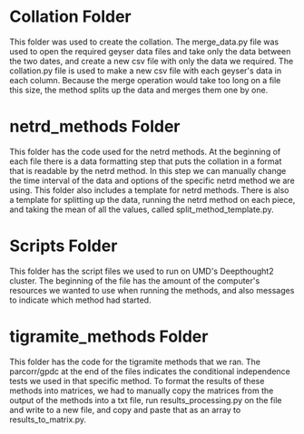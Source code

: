 # Collation Folder
This folder was used to create the collation. The merge_data.py file was used to open the required geyser data files and take only the data between the two dates, and create a new csv file with only the data we required. The collation.py file is used to make a new csv file with each geyser's data in each column. Because the merge operation would take too long on a file this size, the method splits up the data and merges them one by one.

# netrd_methods Folder
This folder has the code used for the netrd methods. At the beginning of each file there is a data formatting step that puts the collation in a format that is readable by the netrd method. In this step we can manually change the time interval of the data and options of the specific netrd method we are using. This folder also includes a template for netrd methods. There is also a template for splitting up the data, running the netrd method on each piece, and taking the mean of all the values, called split_method_template.py.

# Scripts Folder
This folder has the script files we used to run on UMD's Deepthought2 cluster. The beginning of the file has the amount of the computer's resources we wanted to use when running the methods, and also messages to indicate which method had started.

# tigramite_methods Folder
This folder has the code for the tigramite methods that we ran. The parcorr/gpdc at the end of the files indicates the conditional independence tests we used in that specific method. To format the results of these methods into matrices, we had to manually copy the matrices from the output of the methods into a txt file, run results_processing.py on the file and write to a new file, and copy and paste that as an array to results_to_matrix.py.